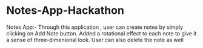# Notes-App-Hackathon
Notes App:- Through this application , user can create notes by simply clicking on Add Note button. Added a rotational effect to each note to give it a sense of three-dimenional look. User can also delete the note as well
